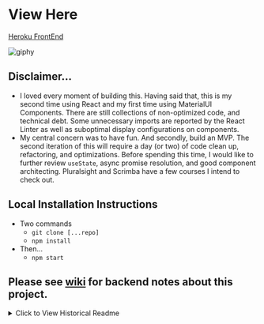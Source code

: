 
# View Here
[Heroku FrontEnd](http://moviesuperstar.jobannon.com)

![giphy](https://media.giphy.com/media/sz5deIKVOg2YUeAKPh/giphy.gif)
## Disclaimer...
- I loved every moment of building this. Having said that, this is my second time using React and my first time using MaterialUI Components. There are still collections of non-optimized code, and technical debt.  Some unnecessary imports are reported by the React Linter as well as suboptimal display configurations on components. 
- My central concern was to have fun.  And secondly, build an MVP.  The second iteration of this will require a day (or two) of code clean up, refactoring, and optimizations.  Before spending this time, I would like to further review `useState`, async promise resolution, and good component architecting.  Pluralsight and Scrimba have a few courses I intend to check out. 

## Local Installation Instructions
- Two commands
  - `git clone [...repo]`
  - `npm install`
- Then...
  - `npm start`
## Please see [wiki](https://github.com/jobannon/superstar-api/wiki) for backend notes about this project.

<details>
<summary>Click to View Historical Readme</summary>
  
# Hello Candidate!

Thank you for applying to YearOne. We are very excited to help you on your journey to becoming a software engineer, and are looking forward to highlighting your skills for our partner companies. 

This phase of our application process will have you work through an API design in your choice of language and framework. This phase of the application is assessing your familiarity with your chosen language and your practical coding skills. You can add as many or as few features as you want, so long as you meet the requirements listed below. 

# API Instructions:
We’re building a small web application that allows a user to search for a movie title, click on that movie title for more information, and give that movie a thumbs up or thumbs down. 

# Deliverables:

Search functionality that allows a user to enter a title and receive back movie information. (Choose a free API for movie data. https://rapidapi.com/collection/movie-apis OR any API that provides this info!)
A user should be able to look through title results, if there are more than one, and choose one to read more about. (A good movie to test this with is SpiderMan).
The movie detail page should have the following information at a minimum:
Title
Director
Release Year
Description (if your API provides it)
Ability to thumbs up or thumbs down the movie (see below)
Implement some type of storage or database to persist movie titles and how many thumbs up or thumbs down they’ve received. No need to add movies that have not received any votes. A sample table is below.
Movie Title
Thumbs Up
Thumbs Downu
Ray
48
3

# Clarifications: 
No need to handle user login or any sort of authentication.
Design and aesthetic is not scored for this phase of the interview, however, these projects will be shared with prospective employers if you become a finalist of YearOne. If front-end or full-stack is your goal, this is a good opportunity to shine. 
Additional back-end work/testing is not scored for this phase of the interview, however, these projects will be shared with prospective employers if you become a finalist of YearOne. Testing or further work on the back-end of the API could be a good opportunity to shine if back-end is your goal. 
Submission Instructions:
You will be providing us with a link to the repository that holds this project. PLEASE double check that the repository is not private, and can be viewed publicly. 
Please include a README.md file with the following information:
How to setup and run your application
Photos or Gif of your web app (search page and movie detail page) 
IMPORTANT! Once completed, you must submit your API repository URL here before November 27th at 11:59 p.m.
That’s it!

We’ll review your submission and get back to you as soon as we can with next steps. Thank you for your time and efforts during this process. No matter what happens, we wish you all the best in your job search. 
</details>
